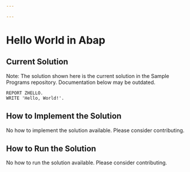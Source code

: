 ```yaml
---

---
```


# Hello World in Abap

## Current Solution

Note: The solution shown here is the current solution in the Sample Programs repository. Documentation below may be outdated.

```Abap
REPORT ZHELLO.
WRITE 'Hello, World!'.
```

## How to Implement the Solution

No how to implement the solution available. Please consider contributing.

## How to Run the Solution

No how to run the solution available. Please consider contributing.